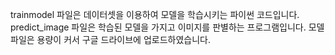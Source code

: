 trainmodel 파일은 데이터셋을 이용하여 모델을 학습시키는 파이썬 코드입니다.
predict_image 파일은 학습된 모델을 가지고 이미지를 판별하는 프로그램입니다.
모델 파일은 용량이 커서 구글 드라이브에 업로드하였습니다.
